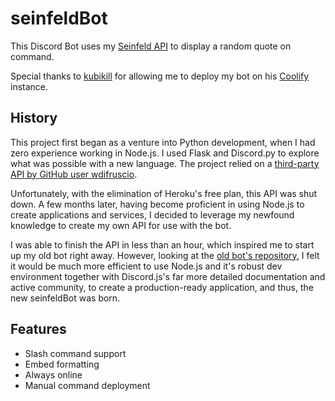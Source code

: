 # seinfeldBot

This Discord Bot uses my [Seinfeld API](https://github.com/uday-rana/seinfeldAPI) to display a random quote on command.

Special thanks to [kubikill](https://github.com/kubikill) for allowing me to deploy my bot on his [Coolify](https://coolify.io/) instance.

## History
This project first began as a venture into Python development, when I had zero experience working in Node.js. I used Flask and Discord.py to explore what was possible with a new language. The project relied on a [third-party API by GitHub user wdifruscio](https://github.com/wdifruscio/seinfeld-api).

 Unfortunately, with the elimination of Heroku's free plan, this API was shut down. A few months later, having become proficient in using Node.js to create applications and services, I decided to leverage my newfound knowledge to create my own API for use with the bot.
 
 I was able to finish the API in less than an hour, which inspired me to start up my old bot right away. However, looking at the [old bot's repository](https://github.com/uday-rana/KramerBot), I felt it would be much more efficient to use Node.js and it's robust dev environment together with Discord.js's far more detailed documentation and active community, to create a production-ready application, and thus, the new seinfeldBot was born.

## Features
- Slash command support
- Embed formatting
- Always online
- Manual command deployment
